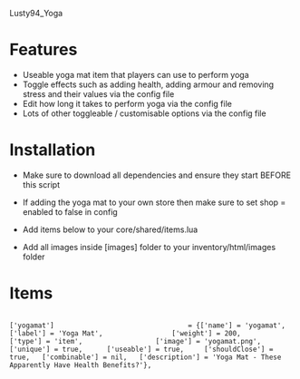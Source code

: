 Lusty94_Yoga

# Features
- Useable yoga mat item that players can use to perform yoga
- Toggle effects such as adding health, adding armour and removing stress and their values via the config file
- Edit how long it takes to perform yoga via the config file
- Lots of other toggleable / customisable options via the config file


# Installation

- Make sure to download all dependencies and ensure they start BEFORE this script

- If adding the yoga mat to your own store then make sure to set shop = enabled to false in config

- Add items below to your core/shared/items.lua

- Add all images inside [images] folder to your inventory/html/images folder



# Items
```

['yogamat'] 			                    = {['name'] = 'yogamat', 			 	  	  	    ['label'] = 'Yoga Mat', 		        ['weight'] = 200, 		['type'] = 'item', 					['image'] = 'yogamat.png', 				    ['unique'] = true, 	    ['useable'] = true, 	['shouldClose'] = true,   ['combinable'] = nil,   ['description'] = 'Yoga Mat - These Apparently Have Health Benefits?'},

```